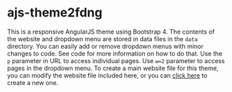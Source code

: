 # ajs-theme2fdng
This is a responsive AngularJS theme using Bootstrap 4.  The contents of the website and dropdown menu are stored in data files in the `data` directory.  You can easily add or remove dropdown menus with minor changes to code.  See code for more information on how to do that.  Use the `p` parameter in URL to access individual pages.  Use `w=2` parameter to access pages in the dropdown menu.  To create a main website file for this theme, you can modify the website file included here, or you can [click here](http://emrickj.github.io/gwc) to create a new one.
